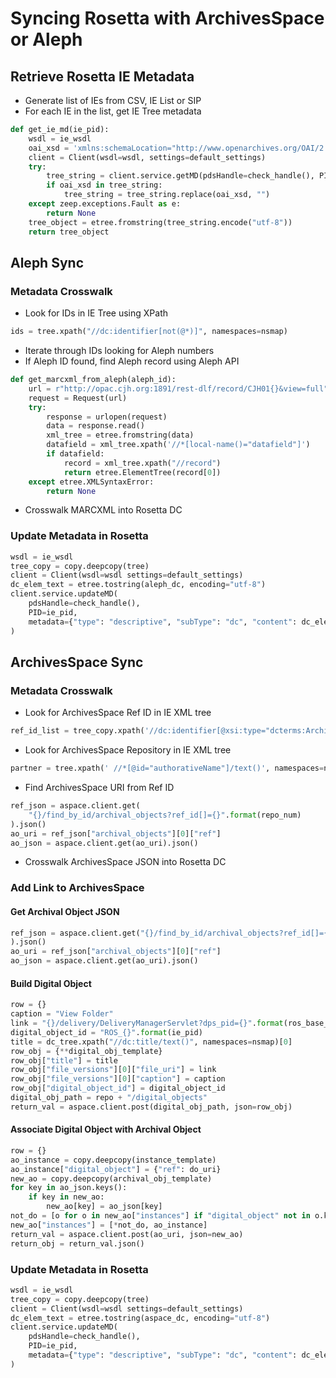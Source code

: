 # Syncing Rosetta with ArchivesSpace or Aleph

## Retrieve Rosetta IE Metadata

- Generate list of IEs from CSV, IE List or SIP
- For each IE in the list, get IE Tree metadata

```python
def get_ie_md(ie_pid):
    wsdl = ie_wsdl
    oai_xsd = 'xmlns:schemaLocation="http://www.openarchives.org/OAI/2.0/oai_dc/ http://www.openarchives.org/OAI/2.0/oai_dc.xsd"'
    client = Client(wsdl=wsdl, settings=default_settings)
    try:
        tree_string = client.service.getMD(pdsHandle=check_handle(), PID=ie_pid)
        if oai_xsd in tree_string:
            tree_string = tree_string.replace(oai_xsd, "")
    except zeep.exceptions.Fault as e:
        return None
    tree_object = etree.fromstring(tree_string.encode("utf-8"))
    return tree_object
```

## Aleph Sync

### Metadata Crosswalk

- Look for IDs in IE Tree using XPath

```python
ids = tree.xpath("//dc:identifier[not(@*)]", namespaces=nsmap)
```

- Iterate through IDs looking for Aleph numbers
- If Aleph ID found, find Aleph record using Aleph API

```python
def get_marcxml_from_aleph(aleph_id):
    url = r"http://opac.cjh.org:1891/rest-dlf/record/CJH01{}&view=full".format(aleph_id)
    request = Request(url)
    try:
        response = urlopen(request)
        data = response.read()
        xml_tree = etree.fromstring(data)
        datafield = xml_tree.xpath('//*[local-name()="datafield"]')
        if datafield:
            record = xml_tree.xpath("//record")
            return etree.ElementTree(record[0])
    except etree.XMLSyntaxError:
        return None
```

- Crosswalk MARCXML into Rosetta DC

### Update Metadata in Rosetta

```python
wsdl = ie_wsdl
tree_copy = copy.deepcopy(tree)
client = Client(wsdl=wsdl settings=default_settings)
dc_elem_text = etree.tostring(aleph_dc, encoding="utf-8")
client.service.updateMD(
    pdsHandle=check_handle(),
    PID=ie_pid,
    metadata={"type": "descriptive", "subType": "dc", "content": dc_elem_text},
)
```

## ArchivesSpace Sync

### Metadata Crosswalk

- Look for ArchivesSpace Ref ID in IE XML tree

```python
ref_id_list = tree_copy.xpath('//dc:identifier[@xsi:type="dcterms:Archivesspace"]/text()', namespaces=nsmap
```

- Look for ArchivesSpace Repository in IE XML tree

```python
partner = tree.xpath(' //*[@id="authorativeName"]/text()', namespaces=nsmap)[0]
```

- Find ArchivesSpace URI from Ref ID

```python
ref_json = aspace.client.get(
    "{}/find_by_id/archival_objects?ref_id[]={}".format(repo_num)
).json()
ao_uri = ref_json["archival_objects"][0]["ref"]
ao_json = aspace.client.get(ao_uri).json()
```

- Crosswalk ArchivesSpace JSON into Rosetta DC

### Add Link to ArchivesSpace

#### Get Archival Object JSON

```python
ref_json = aspace.client.get("{}/find_by_id/archival_objects?ref_id[]={}".format(repo_num, ref_id)
).json()
ao_uri = ref_json["archival_objects"][0]["ref"]
ao_json = aspace.client.get(ao_uri).json()
```

#### Build Digital Object

```python
row = {}
caption = "View Folder"
link = "{}/delivery/DeliveryManagerServlet?dps_pid={}".format(ros_base_url, ie_pid)
digital_object_id = "ROS_{}".format(ie_pid)
title = dc_tree.xpath("//dc:title/text()", namespaces=nsmap)[0]
row_obj = {**digital_obj_template}
row_obj["title"] = title
row_obj["file_versions"][0]["file_uri"] = link
row_obj["file_versions"][0]["caption"] = caption
row_obj["digital_object_id"] = digital_object_id
digital_obj_path = repo + "/digital_objects"
return_val = aspace.client.post(digital_obj_path, json=row_obj)
```

#### Associate Digital Object with Archival Object

```python
row = {}
ao_instance = copy.deepcopy(instance_template)
ao_instance["digital_object"] = {"ref": do_uri}
new_ao = copy.deepcopy(archival_obj_template)
for key in ao_json.keys():
    if key in new_ao:
        new_ao[key] = ao_json[key]
not_do = [o for o in new_ao["instances"] if "digital_object" not in o.keys()]
new_ao["instances"] = [*not_do, ao_instance]
return_val = aspace.client.post(ao_uri, json=new_ao)
return_obj = return_val.json()
```

### Update Metadata in Rosetta

```python
wsdl = ie_wsdl
tree_copy = copy.deepcopy(tree)
client = Client(wsdl=wsdl settings=default_settings)
dc_elem_text = etree.tostring(aspace_dc, encoding="utf-8")
client.service.updateMD(
    pdsHandle=check_handle(),
    PID=ie_pid,
    metadata={"type": "descriptive", "subType": "dc", "content": dc_elem_text},
)
```
